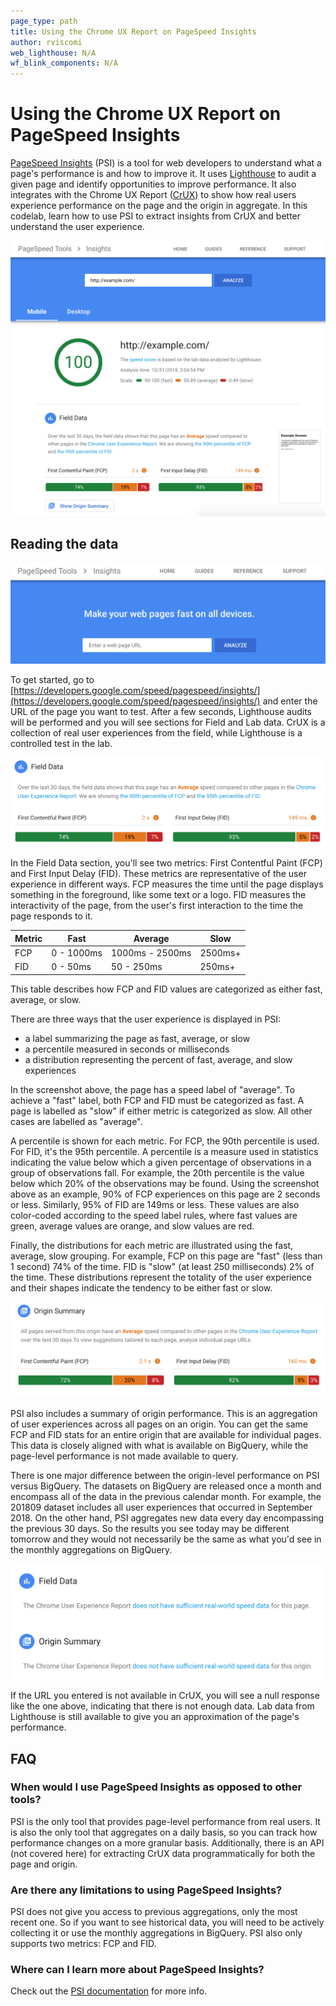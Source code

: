 ```yaml
---
page_type: path
title: Using the Chrome UX Report on PageSpeed Insights
author: rviscomi
web_lighthouse: N/A
wf_blink_components: N/A
---
```


# Using the Chrome UX Report on PageSpeed Insights

[PageSpeed Insights](https://developers.google.com/speed/pagespeed/insights/) 
(PSI) is a tool for web developers to understand what a page's performance is 
and how to improve it. It uses [Lighthouse](https://developers.google.com/web/tools/lighthouse/) 
to audit a given page and identify opportunities to improve performance. It also 
integrates with the Chrome UX Report ([CrUX](https://developers.google.com/web/tools/chrome-user-experience-report/)) 
to show how real users experience performance on the page and the origin in 
aggregate. In this codelab, learn how to use PSI to extract insights from CrUX 
and better understand the user experience.

![Field data from CrUX in PageSpeed Insights](psi.png)

## Reading the data

![Enter a URL to get started on PageSpeed Insights](./psi_url.png)

To get started, go to [https://developers.google.com/speed/pagespeed/insights/](https://developers.google.com/speed/pagespeed/insights/) 
and enter the URL of the page you want to test. After a few seconds, Lighthouse 
audits will be performed and you will see sections for Field and Lab data. CrUX 
is a collection of real user experiences from the field, while Lighthouse is a 
controlled test in the lab.

![Field data from CrUX in PageSpeed Insights](./psi_page.png)

In the Field Data section, you'll see two metrics: First Contentful Paint (FCP) 
and First Input Delay (FID). These metrics are representative of the user 
experience in different ways. FCP measures the time until the page displays 
something in the foreground, like some text or a logo. FID measures the 
interactivity of the page, from the user's first interaction to the time the 
page responds to it.

Metric | Fast | Average | Slow
-- | -- | -- | --
FCP | 0 - 1000ms | 1000ms - 2500ms | 2500ms+
FID | 0 - 50ms | 50 - 250ms | 250ms+

This table describes how FCP and FID values are categorized as either fast, 
average, or slow.

There are three ways that the user experience is displayed in PSI:

- a label summarizing the page as fast, average, or slow
- a percentile measured in seconds or milliseconds
- a distribution representing the percent of fast, average, and slow experiences

In the screenshot above, the page has a speed label of "average". To achieve a 
"fast" label, both FCP and FID must be categorized as fast. A page is labelled 
as "slow" if either metric is categorized as slow. All other cases are labelled 
as "average".

A percentile is shown for each metric. For FCP, the 90th percentile is used. 
For FID, it's the 95th percentile. A percentile is a measure used in statistics 
indicating the value below which a given percentage of observations in a group 
of observations fall. For example, the 20th percentile is the value below which 
20% of the observations may be found. Using the screenshot above as an example, 
90% of FCP experiences on this page are 2 seconds or less. Similarly, 95% of FID 
are 149ms or less. These values are also color-coded according to the speed 
label rules, where fast values are green, average values are orange, and slow 
values are red.

Finally, the distributions for each metric are illustrated using the fast, 
average, slow grouping. For example, FCP on this page are "fast" (less than 1 
second) 74% of the time. FID is "slow" (at least 250 milliseconds) 2% of the 
time. These distributions represent the totality of the user experience and 
their shapes indicate the tendency to be either fast or slow.

![Origin CrUX performance in PageSpeed Insights](./psi_origin.png)

PSI also includes a summary of origin performance. This is an aggregation of 
user experiences across all pages on an origin. You can get the same FCP and FID 
stats for an entire origin that are available for individual pages. This data is 
closely aligned with what is available on BigQuery, while the page-level 
performance is not made available to query.

There is one major difference between the origin-level performance on PSI versus 
BigQuery. The datasets on BigQuery are released once a month and encompass all 
of the data in the previous calendar month. For example, the 201809 dataset 
includes all user experiences that occurred in September 2018. On the other 
hand, PSI aggregates new data every day encompassing the previous 30 days. So 
the results you see today may be different tomorrow and they would not 
necessarily be the same as what you'd see in the monthly aggregations on 
BigQuery.

![No CrUX data on PageSpeed Insights](./psi_no_data.png)

If the URL you entered is not available in CrUX, you will see a null response 
like the one above, indicating that there is not enough data. Lab data from 
Lighthouse is still available to give you an approximation of the page's 
performance.

## FAQ

### When would I use PageSpeed Insights as opposed to other tools?

PSI is the only tool that provides page-level performance from real users. It is also the only tool that aggregates on a daily basis, so you can track how performance changes on a more granular basis. Additionally, there is an API (not covered here) for extracting CrUX data programmatically for both the page and origin.

### Are there any limitations to using PageSpeed Insights?

PSI does not give you access to previous aggregations, only the most recent one. So if you want to see historical data, you will need to be actively collecting it or use the monthly aggregations in BigQuery. PSI also only supports two metrics: FCP and FID.

### Where can I learn more about PageSpeed Insights?

Check out the [PSI documentation](https://developers.google.com/speed/docs/insights/v5/about) 
for more info.
